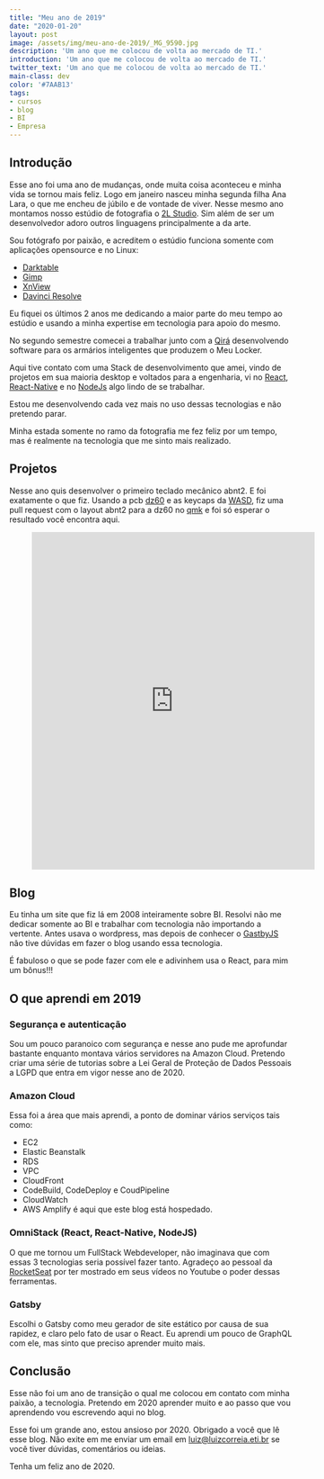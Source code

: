```yaml
---
title: "Meu ano de 2019"
date: "2020-01-20"
layout: post
image: /assets/img/meu-ano-de-2019/_MG_9590.jpg
description: 'Um ano que me colocou de volta ao mercado de TI.'
introduction: 'Um ano que me colocou de volta ao mercado de TI.'
twitter_text: 'Um ano que me colocou de volta ao mercado de TI.'
main-class: dev
color: '#7AAB13'
tags:
- cursos
- blog
- BI
- Empresa
---
```

## Introdução

Esse ano foi uma ano de mudanças, onde muita coisa aconteceu e minha vida se tornou mais feliz.
Logo em janeiro nasceu minha segunda filha Ana Lara, o que me encheu de júbilo e de vontade de viver.
Nesse mesmo ano montamos nosso estúdio de fotografia o [2L Studio](https://2l.fot.br).
Sim além de ser um desenvolvedor adoro outros linguagens principalmente a da arte.

Sou fotógrafo por paixão, e acreditem o estúdio funciona somente com aplicações opensource e no Linux:
* [Darktable](https://www.darktable.org/)
* [Gimp](https://www.gimp.org/)
* [XnView](https://www.xnview.com/)
* [Davinci Resolve](https://www.blackmagicdesign.com/br/products/davinciresolve)

Eu fiquei os últimos 2 anos me dedicando a maior parte do meu tempo ao estúdio e usando a minha expertise em tecnologia para apoio do mesmo.

No segundo semestre comecei a trabalhar junto com a [Qirá](https://qira.com.br) desenvolvendo software para os armários inteligentes que produzem o Meu Locker.

Aqui tive contato com uma Stack de desenvolvimento que amei, vindo de projetos em sua maioria desktop e voltados para a engenharia, vi no [React](https://pt-br.reactjs.org/), [React-Native](https://facebook.github.io/react-native/) e no [NodeJs](https://nodejs.org/en/) algo lindo de se trabalhar.

Estou me desenvolvendo cada vez mais no uso dessas tecnologias e não pretendo parar.

Minha estada somente no ramo da fotografia me fez feliz por um tempo, mas é realmente na tecnologia que me sinto mais realizado.

## Projetos

Nesse ano quis desenvolver o primeiro teclado mecânico abnt2. E foi exatamente o que fiz.
Usando a pcb [dz60]() e as keycaps da [WASD](https://www.wasdkeyboards.com/), fiz uma pull request com o layout abnt2 para a dz60 no [qmk](https://qmk.fm/) e foi só esperar o resultado você encontra aqui.

<!-- blank line -->
<figure class="video_container">
<iframe src="https://www.linkedin.com/embed/feed/update/urn:li:ugcPost:6613942936801431552" height="600" width="504" frameborder="0" allowfullscreen="true"> </iframe>
</figure>
<!-- blank line -->


## Blog

Eu tinha um site que fiz lá em 2008 inteiramente sobre BI.
Resolvi não me dedicar somente ao BI e trabalhar com tecnologia não importando a vertente.
Antes usava o wordpress, mas depois de conhecer o [GastbyJS](https://www.gatsbyjs.org/) não tive dúvidas em fazer o blog usando essa tecnologia.

É fabuloso o que se pode fazer com ele e adivinhem usa o React, para mim um bônus!!!

## O que aprendi em 2019

### Segurança e autenticação

Sou um pouco paranoico com segurança e nesse ano pude me aprofundar bastante enquanto montava vários servidores na Amazon Cloud.
Pretendo criar uma série de tutorias sobre a Lei Geral de Proteção de Dados Pessoais a LGPD que entra em vigor nesse ano de 2020.

### Amazon Cloud

Essa foi a área que mais aprendi, a ponto de dominar vários serviços tais como:

- EC2
- Elastic Beanstalk
- RDS
- VPC
- CloudFront
- CodeBuild, CodeDeploy e CoudPipeline
- CloudWatch
- AWS Amplify é aqui que este blog está hospedado.

### OmniStack (React, React-Native, NodeJS)

O que me tornou um FullStack Webdeveloper, não imaginava que com essas 3 tecnologias seria possível fazer tanto.
Agradeço ao pessoal da [RocketSeat](https://rocketseat.com.br/) por ter mostrado em seus vídeos no Youtube o poder dessas ferramentas.

### Gatsby

Escolhi o Gatsby como meu gerador de site estático por causa de sua rapidez, e claro pelo fato de usar o React.
Eu aprendi um pouco de GraphQL com ele, mas sinto que preciso aprender muito mais.

## Conclusão

Esse não foi um ano de transição o qual me colocou em contato com minha paixão, a tecnologia.
Pretendo em 2020 aprender muito e ao passo que vou aprendendo vou escrevendo aqui no blog.

Esse foi um grande ano, estou ansioso por 2020.
Obrigado a você que lê esse blog.
Não exite em me enviar um email em luiz@luizcorreia.eti.br se você tiver dúvidas, comentários ou ideias.

Tenha um feliz ano de 2020.


